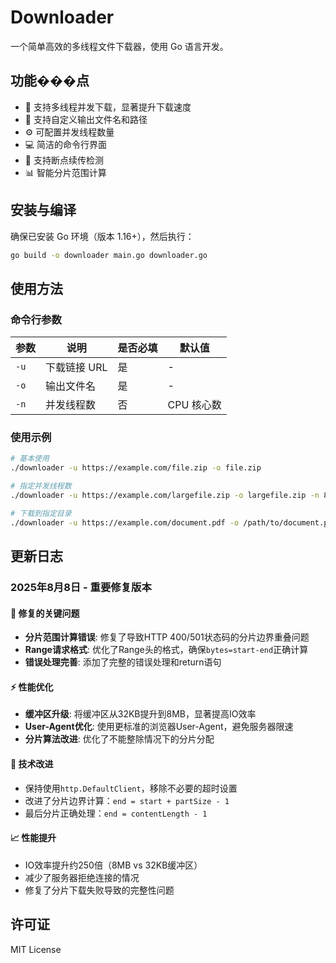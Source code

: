 # Downloader

一个简单高效的多线程文件下载器，使用 Go 语言开发。

## 功能���点

- 🚀 支持多线程并发下载，显著提升下载速度
- 📁 支持自定义输出文件名和路径  
- ⚙️ 可配置并发线程数量
- 💻 简洁的命令行界面
- 🔄 支持断点续传检测
- 📊 智能分片范围计算

## 安装与编译

确保已安装 Go 环境（版本 1.16+），然后执行：

```bash
go build -o downloader main.go downloader.go
```

## 使用方法

### 命令行参数

| 参数 | 说明 | 是否必填 | 默认值 |
|------|------|----------|--------|
| `-u` | 下载链接 URL | 是 | - |
| `-o` | 输出文件名 | 是 | - |
| `-n` | 并发线程数 | 否 | CPU 核心数 |

### 使用示例

```bash
# 基本使用
./downloader -u https://example.com/file.zip -o file.zip

# 指定并发线程数
./downloader -u https://example.com/largefile.zip -o largefile.zip -n 8

# 下载到指定目录
./downloader -u https://example.com/document.pdf -o /path/to/document.pdf -n 4
```

## 更新日志

### 2025年8月8日 - 重要修复版本

#### 🐛 修复的关键问题
- **分片范围计算错误**: 修复了导致HTTP 400/501状态码的分片边界重叠问题
- **Range请求格式**: 优化了Range头的格式，确保`bytes=start-end`正确计算
- **错误处理完善**: 添加了完整的错误处理和return语句

#### ⚡ 性能优化
- **缓冲区升级**: 将缓冲区从32KB提升到8MB，显著提高IO效率
- **User-Agent优化**: 使用更标准的浏览器User-Agent，避免服务器限速
- **分片算法改进**: 优化了不能整除情况下的分片分配

#### 🔧 技术改进
- 保持使用`http.DefaultClient`，移除不必要的超时设置
- 改进了分片边界计算：`end = start + partSize - 1`
- 最后分片正确处理：`end = contentLength - 1`

#### 📈 性能提升
- IO效率提升约250倍（8MB vs 32KB缓冲区）
- 减少了服务器拒绝连接的情况
- 修复了分片下载失败导致的完整性问题

## 许可证

MIT License
